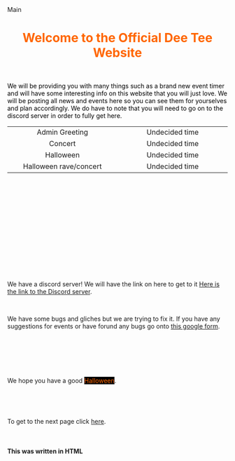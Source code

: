 <head>
  Main
  </head>
<h1 style="text-align: center;"><span style="color: #ff6600;">Welcome to the Official Dee Tee Website</span></h1>
<p>&nbsp;</p>
<p><span style="color: #000000;">We will be providing you with many things such as a brand new event timer and will have some interesting info on this website that you will just love. We will be posting all news and events here so you can see them for yourselves and plan accordingly. We do have to note that you will need to go on to the discord server in order to fully get here.</span></p>
<table style="height: 304px;" width="507">
<tbody>
<tr>
<td style="width: 245.799px; text-align: center;">Admin Greeting</td>
<td style="width: 246.91px; text-align: center;">Undecided time</td>
</tr>
<tr style="text-align: center;">
<td style="width: 245.799px;">Concert</td>
<td style="width: 246.91px;">Undecided time</td>
</tr>
<tr style="text-align: center;">
<td style="width: 245.799px;">Halloween</td>
<td style="width: 246.91px;">Undecided time</td>
</tr>
<tr>
<td style="width: 245.799px; text-align: center;">Halloween rave/concert</td>
<td style="width: 246.91px; text-align: center;">Undecided time</td>
</tr>
</tbody>
</table>
<p>&nbsp;</p>
<p>We have a discord server! We will have the link on here to get to it&nbsp;<a href="https://discord.gg/7qGhcQ">Here is the link to the Discord server</a>.</p>
<p>&nbsp;</p>
<p>We have some bugs and gliches but we are trying to fix it. If you have any suggestions for events or have forund any bugs go onto&nbsp;<a href="https://docs.google.com/forms/d/e/1FAIpQLSfSLKpeIgiwLDXkWYto2f6Q-_vFS7qL-Srtd0W2hJlOmjyT0w/viewform?usp=sf_link">this google form</a>.</p>
<p>&nbsp;</p>
<p>&nbsp;</p>
<p>&nbsp;</p>
<p>We hope you have a good&nbsp;<span style="color: #ff6600;"><span style="background-color: #000000;">Halloween</span></span>.</p>
<p>&nbsp;</p>
<p>&nbsp;</p>
<p>To get to the next page click&nbsp;<a href="https://farmergamer2437.github.io/Hub2/">here</a>.</p>
<p>&nbsp;</p>
<h4>This was written in HTML</h4>
